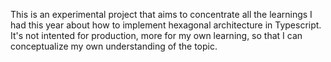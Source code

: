 This is an experimental project that aims to concentrate all the learnings I had this year about how to implement hexagonal architecture in Typescript.
It's not intented for production, more for my own learning, so that I can conceptualize my own understanding of the topic.
